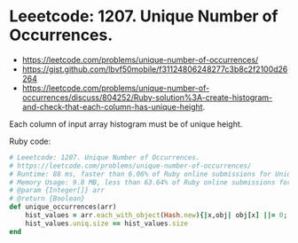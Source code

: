 # Leeetcode: 1207. Unique Number of Occurrences.

- https://leetcode.com/problems/unique-number-of-occurrences/
- https://gist.github.com/lbvf50mobile/f31124806248277c3b8c2f2100d26264
- https://leetcode.com/problems/unique-number-of-occurrences/discuss/804252/Ruby-solution%3A-create-histogram-and-check-that-each-column-has-unique-height.

Each column of input array histogram must be of unique height.

Ruby code:
```Ruby
# Leeetcode: 1207. Unique Number of Occurrences.
# https://leetcode.com/problems/unique-number-of-occurrences/
# Runtime: 88 ms, faster than 6.06% of Ruby online submissions for Unique Number of Occurrences.
# Memory Usage: 9.8 MB, less than 63.64% of Ruby online submissions for Unique Number of Occurrences.
# @param {Integer[]} arr
# @return {Boolean}
def unique_occurrences(arr)
    hist_values = arr.each_with_object(Hash.new){|x,obj| obj[x] ||= 0; obj[x] += 1}.values
    hist_values.uniq.size == hist_values.size
end
```